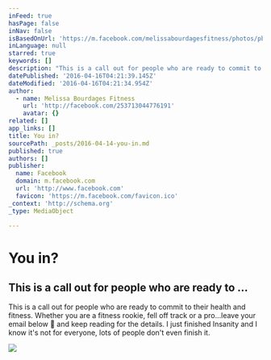 ```yaml
---
inFeed: true
hasPage: false
inNav: false
isBasedOnUrl: 'https://m.facebook.com/melissabourdagesfitness/photos/pb.253713044776191.-2207520000.1460606616./391193697694791/?type=3&source=42'
inLanguage: null
starred: true
keywords: []
description: "This is a call out for people who are ready to commit to their health and fitness. Whether you are a fitness rookie, fell off track or a pro...leave your email below \uD83D\uDC47 and keep reading for the details. I just finished Insanity and I know it's not for everyone, lots of people don't even finish it."
datePublished: '2016-04-16T04:21:39.145Z'
dateModified: '2016-04-16T04:21:34.954Z'
author:
  - name: Melissa Bourdages Fitness
    url: 'http://facebook.com/253713044776191'
    avatar: {}
related: []
app_links: []
title: You in?
sourcePath: _posts/2016-04-14-you-in.md
published: true
authors: []
publisher:
  name: Facebook
  domain: m.facebook.com
  url: 'http://www.facebook.com'
  favicon: 'https://m.facebook.com/favicon.ico'
_context: 'http://schema.org'
_type: MediaObject

---
```

# You in?

<article style=""><h1>This is a call out for people who are ready to ...</h1><p>This is a call out for people who are ready to commit to their health and fitness. Whether you are a fitness rookie, fell off track or a pro...leave your email below  and keep reading for the details. I just finished Insanity and I know it's not for everyone, lots of people don't even finish it.</p><img src="https://scontent.xx.fbcdn.net/hphotos-frc1/v/t1.0-9/p720x720/10366065_391193697694791_5550919694006407211_n.jpg?oh=8e73baf7ca113c06f662513ecfcab1c3&amp;oe=57BA847C" /></article>